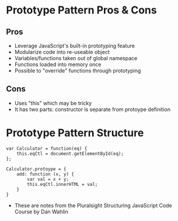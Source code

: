 # Prototype Pattern Pros & Cons

## Pros
- Leverage JavaScript's built-in prototyping feature
- Modularize code into re-useable object
- Variables/functions taken out of global namespace
- Functions loaded into memory once
- Possible to "override" functions through prototyping

## Cons
- Uses "this" which may be tricky
- It has two parts: constructor is separate from protoype definition

# Prototype Pattern Structure

```
var Calculator = function(eq) {
    this.eqCtl = document.getElementById(eq);
};

Calculator.protoype = {
    add: function (x, y) {
        var val = x + y;
        this.eqCtl.innerHTML = val;
    }
}
```


- These are notes from the Pluralsight Structuring JavaScript Code Course by Dan Wahlin